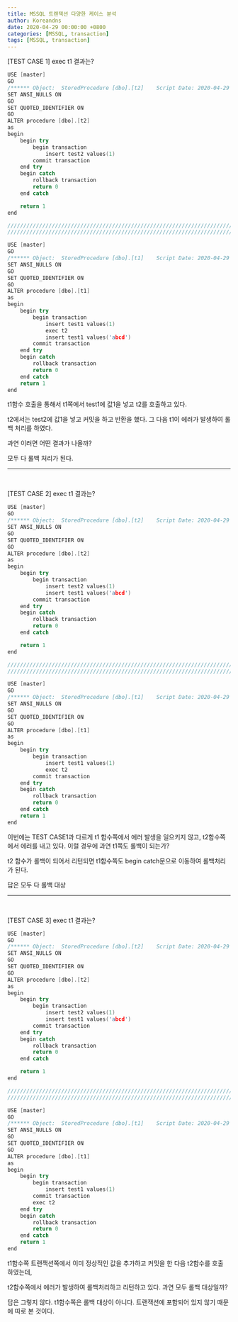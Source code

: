```yaml
---
title: MSSQL 트랜잭션 다양한 케이스 분석
author: Koreandns
date: 2020-04-29 00:00:00 +0800
categories: [MSSQL, transaction]
tags: [MSSQL, transaction]
---
```




[TEST CASE 1] exec t1 결과는?

```c++
USE [master]
GO
/****** Object:  StoredProcedure [dbo].[t2]    Script Date: 2020-04-29 오전 12:07:14 ******/
SET ANSI_NULLS ON
GO
SET QUOTED_IDENTIFIER ON
GO
ALTER procedure [dbo].[t2]
as
begin
	begin try
		begin transaction
			insert test2 values(1)
		commit transaction
	end try
	begin catch
		rollback transaction
		return 0
	end catch

	return 1
end

////////////////////////////////////////////////////////////////////////////
////////////////////////////////////////////////////////////////////////////

USE [master]
GO
/****** Object:  StoredProcedure [dbo].[t1]    Script Date: 2020-04-29 오전 12:06:39 ******/
SET ANSI_NULLS ON
GO
SET QUOTED_IDENTIFIER ON
GO
ALTER procedure [dbo].[t1]
as
begin
	begin try
		begin transaction
			insert test1 values(1)
			exec t2
			insert test1 values('abcd')
		commit transaction
	end try
	begin catch
		rollback transaction
		return 0
	end catch
	return 1
end
```

t1함수 호출을 통해서 t1쪽에서 test1에 값1을 넣고 t2를 호출하고 있다.

t2에서는 test2에 값1을 넣고 커밋을 하고 반환을 했다. 그 다음 t1이 에러가 발생하여 롤백 처리를 하였다.



과연 이러면 어떤 결과가 나올까?

모두 다 롤백 처리가 된다.

------
<br>

[TEST CASE 2] exec t1 결과는?

```c++
USE [master]
GO
/****** Object:  StoredProcedure [dbo].[t2]    Script Date: 2020-04-29 오전 12:07:14 ******/
SET ANSI_NULLS ON
GO
SET QUOTED_IDENTIFIER ON
GO
ALTER procedure [dbo].[t2]
as
begin
	begin try
		begin transaction
			insert test2 values(1)
			insert test1 values('abcd')
		commit transaction
	end try
	begin catch
		rollback transaction
		return 0
	end catch

	return 1
end

////////////////////////////////////////////////////////////////////////////
////////////////////////////////////////////////////////////////////////////

USE [master]
GO
/****** Object:  StoredProcedure [dbo].[t1]    Script Date: 2020-04-29 오전 12:06:39 ******/
SET ANSI_NULLS ON
GO
SET QUOTED_IDENTIFIER ON
GO
ALTER procedure [dbo].[t1]
as
begin
	begin try
		begin transaction
			insert test1 values(1)
			exec t2
		commit transaction
	end try
	begin catch
		rollback transaction
		return 0
	end catch
	return 1
end
```

이번에는 TEST CASE1과 다르게 t1 함수쪽에서 에러 발생을 일으키지 않고, t2함수쪽에서 에러를 내고 있다. 이럴 경우에 과연 t1쪽도 롤백이 되는가?



t2 함수가 롤백이 되어서 리턴되면 t1함수쪽도 begin catch문으로 이동하여 롤백처리가 된다.

답은 모두 다 롤백 대상

------
<br>

[TEST CASE 3] exec t1 결과는?

```c++
USE [master]
GO
/****** Object:  StoredProcedure [dbo].[t2]    Script Date: 2020-04-29 오전 12:07:14 ******/
SET ANSI_NULLS ON
GO
SET QUOTED_IDENTIFIER ON
GO
ALTER procedure [dbo].[t2]
as
begin
	begin try
		begin transaction
			insert test2 values(1)
			insert test1 values('abcd')
		commit transaction
	end try
	begin catch
		rollback transaction
		return 0
	end catch

	return 1
end

////////////////////////////////////////////////////////////////////////////
////////////////////////////////////////////////////////////////////////////

USE [master]
GO
/****** Object:  StoredProcedure [dbo].[t1]    Script Date: 2020-04-29 오전 12:06:39 ******/
SET ANSI_NULLS ON
GO
SET QUOTED_IDENTIFIER ON
GO
ALTER procedure [dbo].[t1]
as
begin
	begin try
		begin transaction
			insert test1 values(1)
		commit transaction
		exec t2
	end try
	begin catch
		rollback transaction
		return 0
	end catch
	return 1
end
```

t1함수쪽 트랜잭션쪽에서 이미 정상적인 값을 추가하고 커밋을 한 다음 t2함수를 호출 하였는데,

t2함수쪽에서 에러가 발생하여 롤백처리하고 리턴하고 있다. 과연 모두 롤백 대상일까?

답은 그렇지 않다. t1함수쪽은 롤백 대상이 아니다. 트랜잭션에 포함되어 있지 않기 때문에 따로 본 것이다.